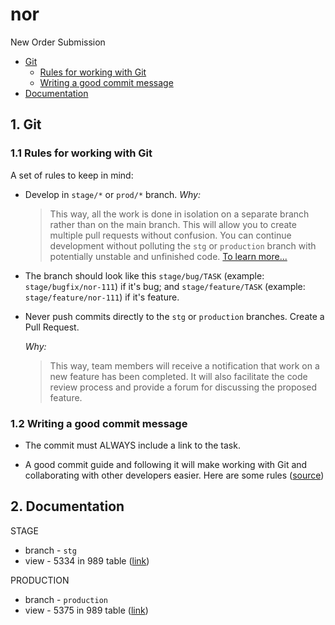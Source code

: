 # nor
New Order Submission

- [Git](#git)
    - [Rules for working with Git](#some-git-rules)
    - [Writing a good commit message](#writing-good-commit-messages)
- [Documentation](#documentation)   

<a name="git"></a>

## 1. Git

<a name="some-git-rules"></a>

### 1.1 Rules for working with Git
A set of rules to keep in mind:

* Develop in `stage/*` or `prod/*` branch.
    _Why:_
    > This way, all the work is done in isolation on a separate branch rather than on the main branch. This will allow you to create multiple pull requests without confusion. You can continue development without polluting the `stg` or `production` branch with potentially unstable and unfinished code. [To learn more...](https://www.atlassian.com/git/tutorials/comparing-workflows#feature-branch-workflow)

* The branch should look like this `stage/bug/TASK` (example: `stage/bugfix/nor-111`) if it's bug; and `stage/feature/TASK` (example: `stage/feature/nor-111`) if it's feature. 
    

* Never push commits directly to the `stg` or `production` branches. Create a Pull Request.
    
    _Why:_
    > This way, team members will receive a notification that work on a new feature has been completed. It will also facilitate the code review process and provide a forum for discussing the proposed feature.

<a name="writing-good-commit-messages"></a>

### 1.2 Writing a good commit message

* The commit must ALWAYS include a link to the task.

* A good commit guide and following it will make working with Git and collaborating with other developers easier. Here are some rules ([source](https://chris.beams.io/posts/git-commit/#seven-rules))

<a name="documentation"></a>

## 2. Documentation

STAGE

* branch - `stg`
* view - 5334 in 989 table ([link](https://hpe-rfb.it.hpe.com/form/989/nor-qids-stg))

PRODUCTION

* branch - `production`
* view - 5375 in 989 table ([link](https://hpe-rfb.it.hpe.com/form/989/nor-prod-qids))